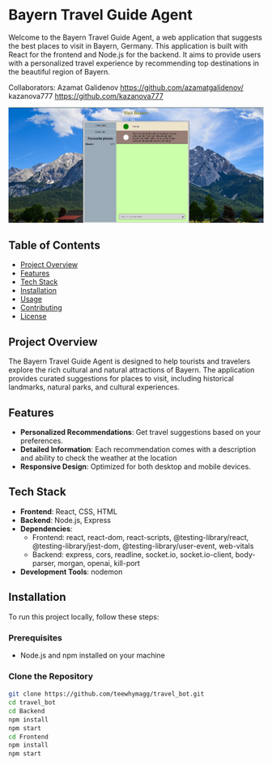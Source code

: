 # Bayern Travel Guide Agent

Welcome to the Bayern Travel Guide Agent, a web application that suggests the best places to visit in Bayern, Germany. This application is built with React for the frontend and Node.js for the backend. It aims to provide users with a personalized travel experience by recommending top destinations in the beautiful region of Bayern.

Collaborators:
Azamat Galidenov https://github.com/azamatgalidenov/
kazanova777 https://github.com/kazanova777

![Bayern Travel Guide](travel_bot.png)

## Table of Contents

- [Project Overview](#project-overview)
- [Features](#features)
- [Tech Stack](#tech-stack)
- [Installation](#installation)
- [Usage](#usage)
- [Contributing](#contributing)
- [License](#license)

## Project Overview

The Bayern Travel Guide Agent is designed to help tourists and travelers explore the rich cultural and natural attractions of Bayern. The application provides curated suggestions for places to visit, including historical landmarks, natural parks, and cultural experiences.

## Features

- **Personalized Recommendations**: Get travel suggestions based on your preferences.
- **Detailed Information**: Each recommendation comes with a description and ability to check the weather at the location
- **Responsive Design**: Optimized for both desktop and mobile devices.

## Tech Stack

- **Frontend**: React, CSS, HTML
- **Backend**: Node.js, Express
- **Dependencies**: 
  - Frontend: react, react-dom, react-scripts, @testing-library/react, @testing-library/jest-dom, @testing-library/user-event, web-vitals
  - Backend: express, cors, readline, socket.io, socket.io-client, body-parser, morgan, openai, kill-port
- **Development Tools**: nodemon

## Installation

To run this project locally, follow these steps:

### Prerequisites

- Node.js and npm installed on your machine

### Clone the Repository

```bash
git clone https://github.com/teewhymagg/travel_bot.git
cd travel_bot
cd Backend 
npm install
npm start
cd Frontend
npm install
npm start
```

